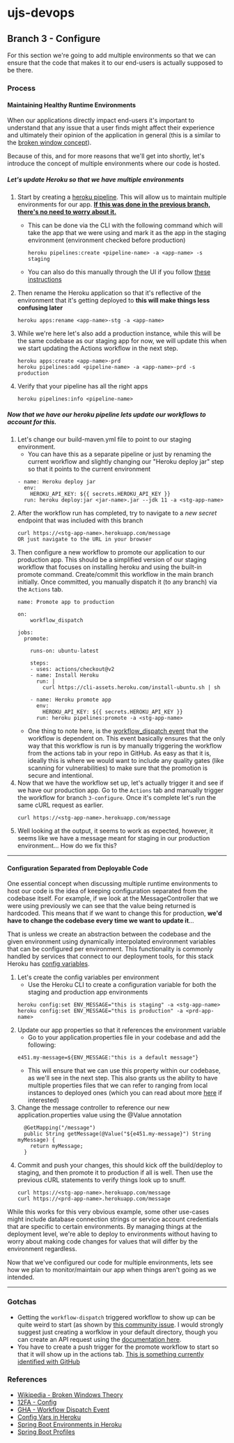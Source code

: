 # ujs-devops

## Branch 3 - Configure
For this section we're going to add multiple environments so that we can ensure that the code that makes it to our 
end-users is actually supposed to be there.

### Process

#### Maintaining Healthy Runtime Environments

When our applications directly impact end-users it's important to understand that any issue that a user finds might
affect their experience and ultimately their opinion of the application in general (this is a similar to the
[broken window concept](https://medium.com/@learnstuff.io/broken-window-theory-in-software-development-bef627a1ce99)).

Because of this, and for more reasons that we'll get into shortly, let's introduce the concept of multiple environments
where our code is hosted.

##### **Let's update Heroku so that we have multiple environments**

1. Start by creating a [heroku pipeline](https://devcenter.heroku.com/articles/pipelines). This will allow us to
maintain multiple environments for our app. <ins>**If this was done in the previous branch, there's no need to worry about it.**</ins>
    - This can be done via the CLI with the following command which will take the app that we were using and mark it
    as the app in the staging environment (environment checked before production)
        ```
        heroku pipelines:create <pipeline-name> -a <app-name> -s staging
        ```
    - You can also do this manually through the UI if you follow
    [these instructions](https://devcenter.heroku.com/articles/pipelines#creating-pipelines-from-the-heroku-dashboard)

1. Then rename the Heroku application so that it's reflective of the environment that it's getting deployed to
**this will make things less confusing later**
    ```
    heroku apps:rename <app-name>-stg -a <app-name>
    ```
1. While we're here let's also add a production instance, while this will be the same codebase as our staging app
for now, we will update this when we start updating the Actions workflow in the next step.
    ```
    heroku apps:create <app-name>-prd
    heroku pipelines:add <pipeline-name> -a <app-name>-prd -s production
    ```
1. Verify that your pipeline has all the right apps
    ```
    heroku pipelines:info <pipeline-name>
    ```
    
##### Now that we have our heroku pipeline lets update our workflows to account for this.
1. Let's change our build-maven.yml file to point to our staging environment.
    - You can have this as a separate pipeline or just by renaming the current workflow and slightly changing our
    "Heroku deploy jar" step so that it points to the current environment
    ```
    - name: Heroku deploy jar
      env:
        HEROKU_API_KEY: ${{ secrets.HEROKU_API_KEY }}
      run: heroku deploy:jar <jar-name>.jar --jdk 11 -a <stg-app-name>
    ```
1. After the workflow run has completed, try to navigate to a *new secret* endpoint that was included with this branch
    ```
    curl https://<stg-app-name>.herokuapp.com/message
    OR just navigate to the URL in your browser
    ```
1. Then configure a new workflow to promote our application to our production app. This should be a simplified version 
of our staging workflow that focuses on installing heroku and using the built-in promote command. Create/commit this 
workflow in the main branch initially. Once committed, you manually dispatch it (to any branch) via the `Actions` tab.
    ```
    name: Promote app to production

    on:
        workflow_dispatch

    jobs:
      promote:

        runs-on: ubuntu-latest

        steps:
        - uses: actions/checkout@v2
        - name: Install Heroku
          run: |
            curl https://cli-assets.heroku.com/install-ubuntu.sh | sh

        - name: Heroku promote app
          env:
            HEROKU_API_KEY: ${{ secrets.HEROKU_API_KEY }}
          run: heroku pipelines:promote -a <stg-app-name>
    ```
    - One thing to note here, is the [workflow_dispatch event](https://docs.github.com/en/actions/reference/events-that-trigger-workflows#workflow_dispatch)
    that the workflow is dependent on. This event basically ensures that the only way that this workflow is run is by
    manually triggering the workflow from the actions tab in your repo in GitHub. As easy as that it is, ideally this is
    where we would want to include any quality gates (like scanning for vulnerabilities) to make sure that the promotion
    is secure and intentional.
1. Now that we have the workflow set up, let's actually trigger it and see if we have our production app. Go to the `Actions`
 tab and manually trigger the workflow for branch `3-configure`. Once it's complete let's run the same cURL request as earlier.
    ```
    curl https://<stg-app-name>.herokuapp.com/message
    ```
1. Well looking at the output, it seems to work as expected, however, it seems like we have a message meant for staging
in our production environment... How do we fix this?

---

#### Configuration Separated from Deployable Code

One essential concept when discussing multiple runtime environments to host our code is the idea of keeping configuration
separated from the codebase itself. For example, if we look at the MessageController that we were using previously we can
see that the value being returned is hardcoded. This means that if we want to change this for production, **we'd have
to change the codebase every time we want to update it**...

That is unless we create an abstraction between the codebase and the given environment using dynamically interpolated
environment variables that can be configured per environment. This functionality is commonly handled by services that
connect to our deployment tools, for this stack Heroku has [config variables](https://devcenter.heroku.com/articles/config-vars).

1. Let's create the config variables per environment
    - Use the Heroku CLI to create a configuration variable for both the staging and production app environments
    ```
    heroku config:set ENV_MESSAGE="this is staging" -a <stg-app-name>
    heroku config:set ENV_MESSAGE="this is production" -a <prd-app-name>
    ```
1. Update our app properties so that it references the environment variable
    - Go to your application.properties file in your codebase and add the following:
    ```
    e451.my-message=${ENV_MESSAGE:"this is a default message"}
    ```
    - This will ensure that we can use this property within our codebase, as we'll see in the next step. This also
    grants us the ability to have multiple properties files that we can refer to ranging from local instances to deployed
    ones (which you can read about more [here](https://docs.spring.io/spring-boot/docs/current/reference/html/features.html#features.profiles)
    if interested)
1. Change the message controller to reference our new application.properties value using the @Value annotation
    ```
      @GetMapping("/message")
      public String getMessage(@Value("${e451.my-message}") String myMessage) {
        return myMessage;
      }
    ```
1. Commit and push your changes, this should kick off the build/deploy to staging, and then promote it to production if
all is well. Then use the previous cURL statements to verify things look up to snuff.
    ```
    curl https://<stg-app-name>.herokuapp.com/message
    curl https://<prd-app-name>.herokuapp.com/message
    ```

While this works for this very obvious example, some other use-cases might include database connection strings or service
account credentials that are specific to certain environments. By managing things at the deployment level, we're able to
deploy to environments without having to worry about making code changes for values that will differ by the environment
regardless.


Now that we've configured our code for multiple environments, lets see how we plan to monitor/maintain our app when things 
aren't going as we intended.

--- 

### Gotchas
- Getting the `workflow-dispatch` triggered workflow to show up can be quite weird to start (as shown by [this community
issue](https://github.community/t/workflow-dispatch-workflow-not-showing-in-actions-tab/130088/10). I would strongly 
suggest just creating a worfklow in your default directory, though you can create an API request using the [documentation
 here](https://docs.github.com/en/rest/reference/actions#create-a-workflow-dispatch-event).  
- You have to create a push trigger for the promote workflow to start so that it will show up in the actions tab. [This 
is something currently identified with GitHub](https://github.community/t/workflow-dispatch-workflow-not-showing-in-actions-tab/130088)

### References

- [Wikipedia - Broken Windows Theory](https://en.wikipedia.org/wiki/Broken_windows_theory)
- [12FA - Config](https://12factor.net/config)
- [GHA - Workflow Dispatch Event](https://docs.github.com/en/actions/reference/events-that-trigger-workflows#workflow_dispatch)
- [Config Vars in Heroku](https://devcenter.heroku.com/articles/config-vars)
- [Spring Boot Environments in Heroku](https://devcenter.heroku.com/articles/deploying-spring-boot-apps-to-heroku)
- [Spring Boot Profiles](https://docs.spring.io/spring-boot/docs/current/reference/html/features.html#features.profiles)

